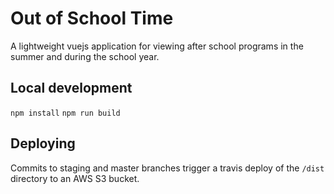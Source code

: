 # Out of School Time

A lightweight vuejs application for viewing after school programs in the summer and during the school year. 
 
## Local development 
`npm install`
`npm run build`

## Deploying
Commits to staging and master branches trigger a travis deploy of the `/dist` directory to an AWS S3 bucket. 

